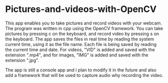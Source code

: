 # Pictures-and-videos-with-OpenCV
This app enables you to take pictures and record videos with your webcam. The program was written in cpp using the OpenCV framework. You can take pictures by pressing c on the keyboard, and record video by pressing s on the keyboard. The app saves the files in real time by reading the system current time, using it as the file name.
Each file is being saved by reading the current time and date. For videos, "VID" is added and saved with the extension ".mp4", and for images, "IMG" is added and saved with the extension ".jpg".

The app is still a console app and i plan to modify it in the future and also add a framework that will be used to capture audio why recording the video.
